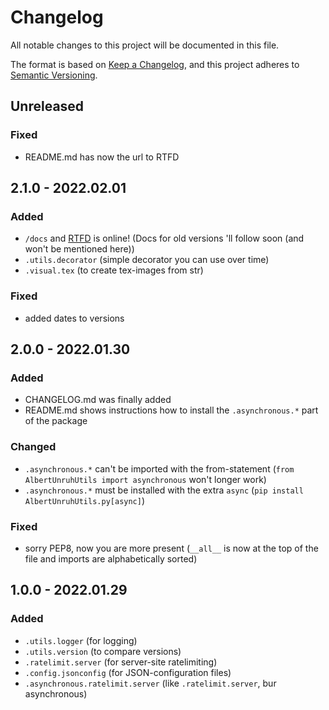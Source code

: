 # Changelog
All notable changes to this project will be documented in this file.

The format is based on [Keep a Changelog](https://keepachangelog.com/en/1.0.0/),
and this project adheres to [Semantic Versioning](https://semver.org/spec/v2.0.0.html).


## Unreleased
### Fixed
- README.md has now the url to RTFD

## 2.1.0 - 2022.02.01
### Added
- `/docs` and [RTFD](https://AlbertUnruhUtilsPy.rtfd.io) is online! (Docs for old versions 'll follow soon (and won't be mentioned here))
- `.utils.decorator` (simple decorator you can use over time)
- `.visual.tex` (to create tex-images from str)

### Fixed
- added dates to versions

## 2.0.0 - 2022.01.30
### Added
- CHANGELOG.md was finally added
- README.md shows instructions how to install the `.asynchronous.*` part of the package

### Changed
- `.asynchronous.*` can't be imported with the from-statement (`from AlbertUnruhUtils import asynchronous` won't longer work)
- `.asynchronous.*` must be installed with the extra `async` (`pip install AlbertUnruhUtils.py[async]`)

### Fixed
- sorry PEP8, now you are more present (`__all__` is now at the top of the file and imports are alphabetically sorted)

## 1.0.0 - 2022.01.29
### Added
- `.utils.logger` (for logging)
- `.utils.version` (to compare versions)
- `.ratelimit.server` (for server-site ratelimiting)
- `.config.jsonconfig` (for JSON-configuration files)
- `.asynchronous.ratelimit.server` (like `.ratelimit.server`, bur asynchronous)
